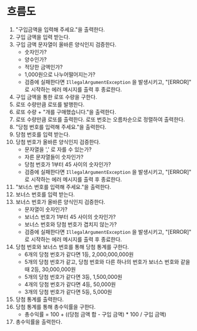# 흐름도
1. "구입금액을 입력해 주세요."을 출력한다.
2. 구입 금액을 입력 받는다.
3. 구입 금액 문자열이 올바른 양식인지 검증한다.
   - 숫자인가?
   - 양수인가?
   - 적당한 금액인가?
   - 1,000원으로 나누어떨어지는가?
   - 검증에 실패한다면 `IllegalArgumentException` 을 발생시키고, "[ERROR]" 로 시작하는 에러 메시지를 출력 후 종료한다.
4. 구입 금액을 통한 로또 수량을 구한다.
5. 로또 수량만큼 로또를 발행한다.
6. 로또 수량 + "개를 구매했습니다."을 출력한다.
7. 로또 수량만큼 로또를 출력한다. 로또 번호는 오름차순으로 정렬하여 출력한다.
8. "당첨 번호를 입력해 주세요."을 출력한다.
9. 당첨 번호를 입력 받는다.
10. 당첨 번호가 올바른 양식인지 검증한다.
    - 문자열을 ',' 로 자를 수 있는가?
    - 자른 문자열들이 숫자인가?
    - 당첨 번호가 1부터 45 사이의 숫자인가?
    - 검증에 실패한다면 `IllegalArgumentException` 을 발생시키고, "[ERROR]" 로 시작하는 에러 메시지를 출력 후 종료한다.
11. "보너스 번호를 입력해 주세요."을 출력한다.
12. 보너스 번호를 입력 받는다.
13. 보너스 번호가 올바른 양식인지 검증한다.
    - 문자열이 숫자인가?
    - 보너스 번호가 1부터 45 사이의 숫자인가?
    - 보너스 번호와 당첨 번호가 겹치지 않는가?
    - 검증에 실패한다면 `IllegalArgumentException` 을 발생시키고, "[ERROR]" 로 시작하는 에러 메시지를 출력 후 종료한다.
14. 당첨 번호와 보너스 번호를 통해 당첨 통계를 구한다.
    - 6개의 당첨 번호가 같다면 1등, 2,000,000,000원
    - 5개의 당첨 번호가 같고, 당첨 번호와 다른 하나의 번호가 보너스 번호와 같을 때 2등, 30,000,000원
    - 5개의 당첨 번호가 같다면 3등, 1,500,000원
    - 4개의 당첨 번호가 같다면 4등, 50,000원
    - 3개의 당첨 번호가 같다면 5등, 5,000원
15. 당첨 통계를 출력한다.
16. 당첨 통계를 통해 총수익률을 구한다.
    - 총수익률 = 100 + ((당첨 금액 합 - 구입 금액) * 100 / 구입 금액)
17. 총수익률을 출력한다.
